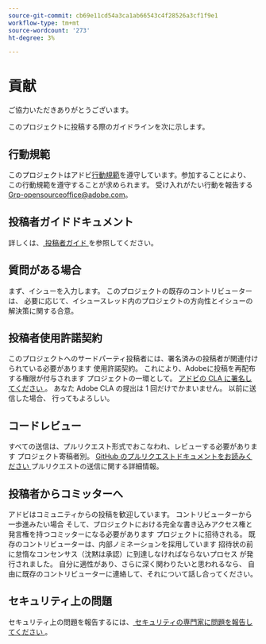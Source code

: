 ```yaml
---
source-git-commit: cb69e11cd54a3ca1ab66543c4f28526a3cf1f9e1
workflow-type: tm+mt
source-wordcount: '273'
ht-degree: 3%

---
```

# 貢献

ご協力いただきありがとうございます。

このプロジェクトに投稿する際のガイドラインを次に示します。

## 行動規範

このプロジェクトはアドビ[行動規範](code-of-conduct.md)を遵守しています。参加することにより、
この行動規範を遵守することが求められます。 受け入れがたい行動を報告する
[Grp-opensourceoffice@adobe.com](mailto:Grp-opensourceoffice@adobe.com)。

## 投稿者ガイドドキュメント

詳しくは、[ 投稿者ガイド ](https://experienceleague.adobe.com/docs/contributor/contributor-guide/introduction.html) を参照してください。

## 質問がある場合

まず、イシューを入力します。 このプロジェクトの既存のコントリビューターは、
必要に応じて、イシュースレッド内のプロジェクトの方向性とイシューの解決策に関する合意。

## 投稿者使用許諾契約

このプロジェクトへのサードパーティ投稿者には、署名済みの投稿者が関連付けられている必要があります
使用許諾契約。 これにより、Adobeに投稿を再配布する権限が付与されます
プロジェクトの一環として。 [ アドビの CLA に署名してください ](https://opensource.adobe.com/cla.html)。 あなた
Adobe CLA の提出は 1 回だけでかまいません。 以前に送信した場合、
行ってもよろしい。

## コードレビュー

すべての送信は、プルリクエスト形式でおこなわれ、レビューする必要があります
プロジェクト寄稿者別。 [GitHub のプルリクエストドキュメントをお読みください ](https://docs.github.com/en/pull-requests/collaborating-with-pull-requests/proposing-changes-to-your-work-with-pull-requests/about-pull-requests)
プルリクエストの送信に関する詳細情報。

<!--
Lastly, please follow the [pull request template](PULL_REQUEST_TEMPLATE.md) when
submitting a pull request!
-->

## 投稿者からコミッターへ

アドビはコミュニティからの投稿を歓迎しています。 コントリビューターから一歩進みたい場合
そして、プロジェクトにおける完全な書き込みアクセス権と発言権を持つコミッターになる必要があります
プロジェクトに招待される。 既存のコントリビューターは、内部ノミネーションを採用しています
招待状の前に怠惰なコンセンサス（沈黙は承認）に到達しなければならないプロセス
が発行されました。 自分に適性があり、さらに深く関わりたいと思われるなら、
自由に既存のコントリビューターに連絡して、それについて話し合ってください。

## セキュリティ上の問題

セキュリティ上の問題を報告するには、[ セキュリティの専門家に問題を報告してください ](https://helpx.adobe.com/security/alertus.html)。
